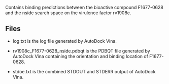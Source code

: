 Contains binding predictions between the bioactive compound F1677-0628 and the nside search space on the virulence factor rv1908c.

## Files

- log.txt is the log file generated by AutoDock Vina.

- rv1908c_F1677-0628_nside.pdbqt is the PDBQT file generated by AutoDock Vina containing the orientation and binding location of F1677-0628.

- stdoe.txt is the combined STDOUT and STDERR output of AutoDock Vina.

